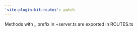 ```yaml
---
'vite-plugin-kit-routes': patch
---
```


Methods with \_ prefix in +server.ts are exported in ROUTES.ts
